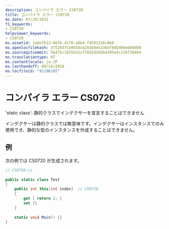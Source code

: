 ```yaml
---
description: コンパイラ エラー CS0720
title: コンパイラ エラー CS0720
ms.date: 07/20/2015
f1_keywords:
- CS0720
helpviewer_keywords:
- CS0720
ms.assetid: 1a8e7613-6bfb-4178-a8b4-f4591316c0b8
ms.openlocfilehash: 3752937cb903dc6203b9eb236df0db980e060d00
ms.sourcegitcommit: 5b475c1855b32cf78d2d1bbb4295e4c236f39464
ms.translationtype: HT
ms.contentlocale: ja-JP
ms.lasthandoff: 09/24/2020
ms.locfileid: "91196105"
---
```

# <a name="compiler-error-cs0720"></a>コンパイラ エラー CS0720

'static class': 静的クラスでインデクサーを宣言することはできません  
  
 インデクサーは静的クラスでは無意味です。インデクサーはインスタンスでのみ使用でき、静的な型のインスタンスを作成することはできません。  
  
## <a name="example"></a>例  

 次の例では CS0720 が生成されます。  
  
```csharp  
// CS0720.cs  
  
public static class Test  
{  
    public int this[int index]  // CS0720  
    {  
        get { return 1; }  
        set {}  
    }  
  
    static void Main() {}  
}  
```
